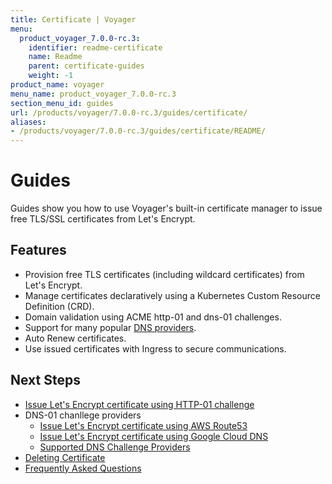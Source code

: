 ```yaml
---
title: Certificate | Voyager
menu:
  product_voyager_7.0.0-rc.3:
    identifier: readme-certificate
    name: Readme
    parent: certificate-guides
    weight: -1
product_name: voyager
menu_name: product_voyager_7.0.0-rc.3
section_menu_id: guides
url: /products/voyager/7.0.0-rc.3/guides/certificate/
aliases:
- /products/voyager/7.0.0-rc.3/guides/certificate/README/
---
```


# Guides

Guides show you how to use Voyager's built-in certificate manager to issue free TLS/SSL certificates from Let's Encrypt.

## Features
- Provision free TLS certificates (including wildcard certificates) from Let's Encrypt.
- Manage certificates declaratively using a Kubernetes Custom Resource Definition (CRD).
- Domain validation using ACME http-01 and dns-01 challenges.
- Support for many popular [DNS providers](/products/voyager/7.0.0-rc.3/guides/certificate/dns/providers).
- Auto Renew certificates.
- Use issued certificates with Ingress to secure communications.

## Next Steps
- [Issue Let's Encrypt certificate using HTTP-01 challenge](/products/voyager/7.0.0-rc.3/guides/certificate/http/overview)
- DNS-01 chanllege providers
  - [Issue Let's Encrypt certificate using AWS Route53](/products/voyager/7.0.0-rc.3/guides/certificate/dns/route53)
  - [Issue Let's Encrypt certificate using Google Cloud DNS](/products/voyager/7.0.0-rc.3/guides/certificate/dns/google-cloud)
  - [Supported DNS Challenge Providers](/products/voyager/7.0.0-rc.3/guides/certificate/dns/providers)
- [Deleting Certificate](/products/voyager/7.0.0-rc.3/guides/certificate/delete)
- [Frequently Asked Questions](/products/voyager/7.0.0-rc.3/guides/certificate/faq)
